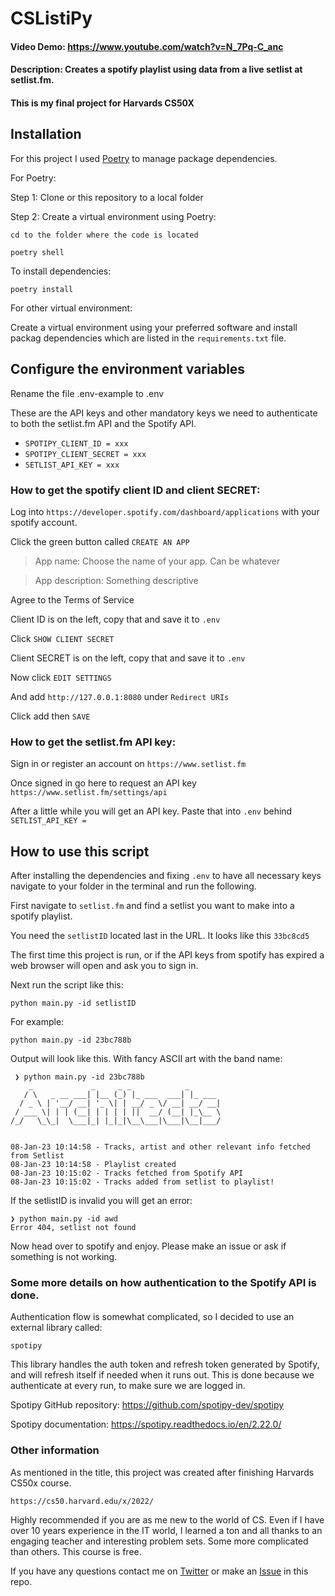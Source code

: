 # CSListiPy

#### Video Demo:  https://www.youtube.com/watch?v=N_7Pq-C_anc
#### Description: Creates a spotify playlist using data from a live setlist at setlist.fm. 
#### This is my final project for Harvards CS50X

## Installation
For this project I used [Poetry](https://python-poetry.org/) to manage package dependencies.

For Poetry:

Step 1:
Clone or  this repository to a local folder

Step 2:
Create a virtual environment using Poetry:


`cd to the folder where the code is located`
```
poetry shell
```
To install dependencies:
```
poetry install
```

For other virtual environment:

Create a virtual environment using your preferred software and install packag
dependencies which are listed in the `requirements.txt` file.

## Configure the environment variables

Rename the file .env-example to .env

These are the API keys and other mandatory keys we 
need to authenticate to both the setlist.fm API and the Spotify API.

- `SPOTIPY_CLIENT_ID = xxx`
- `SPOTIPY_CLIENT_SECRET = xxx`
- `SETLIST_API_KEY = xxx`


### How to get the spotify client ID and client SECRET:

Log into `https://developer.spotify.com/dashboard/applications` with your
spotify account.

Click the green button called `CREATE AN APP`

>App name: Choose the name of your app. Can be whatever

>App description: Something descriptive

Agree to the Terms of Service

Client ID is on the left, copy that and save it to `.env`

Click `SHOW CLIENT SECRET`

Client SECRET is on the left, copy that and save it to `.env`

Now click `EDIT SETTINGS`

And add `http://127.0.0.1:8080` under `Redirect URIs`

Click add then `SAVE`

### How to get the setlist.fm API key:

Sign in or register an account on `https://www.setlist.fm`

Once signed in go here to request an API key `https://www.setlist.fm/settings/api`

After a little while you will get an API key. Paste that into `.env`
behind `SETLIST_API_KEY = `


## How to use this script

After installing the dependencies and fixing `.env` to have all necessary keys 
navigate to your folder in the terminal and run the following.

First navigate to `setlist.fm` and find a setlist you want to make into a 
spotify playlist.

You need the `setlistID` located last in the URL. It looks like this `33bc8cd5`

The first time this project is run, or if the API keys from spotify has expired
a web browser will open and ask you to sign in.

Next run the script like this:

`python main.py -id setlistID`

For example:

`python main.py -id 23bc788b`

Output will look like this. With fancy ASCII art with the band name:

```
 ❯ python main.py -id 23bc788b
    _             _     _ _            _
   / \   _ __ ___| |__ (_) |_ ___  ___| |_ ___
  / _ \ | '__/ __| '_ \| | __/ _ \/ __| __/ __|
 / ___ \| | | (__| | | | | ||  __/ (__| |_\__ \
/_/   \_\_|  \___|_| |_|_|\__\___|\___|\__|___/


08-Jan-23 10:14:58 - Tracks, artist and other relevant info fetched from Setlist
08-Jan-23 10:14:58 - Playlist created
08-Jan-23 10:15:02 - Tracks fetched from Spotify API
08-Jan-23 10:15:02 - Tracks added from setlist to playlist!
```

If the setlistID is invalid you will get an error:

```
❯ python main.py -id awd
Error 404, setlist not found
```

Now head over to spotify and enjoy. Please make an issue or ask if something is not working.

### Some more details on how authentication to the Spotify API is done.

Authentication flow is somewhat complicated, so I decided to use an
external library called:

`spotipy`

This library handles the auth token and refresh token generated by Spotify,
and will refresh itself if needed when it runs out. This is done because we authenticate at every run,
to make sure we are logged in.

Spotipy GitHub repository: https://github.com/spotipy-dev/spotipy

Spotipy documentation: https://spotipy.readthedocs.io/en/2.22.0/

### Other information

As mentioned in the title, this project was created after finishing Harvards
CS50x course.

`https://cs50.harvard.edu/x/2022/`

Highly recommended if you are as me new to the world of CS. Even if I have over 10 years
experience in the IT world, I learned a ton and all thanks to an engaging teacher 
and interesting problem sets. Some more complicated than others. This course is free.

If you have any questions contact me on [Twitter](https://twitter.com/andreaslofs) or 
make an [Issue](https://github.com/lofsgaard/CSListiPy/issues) in this repo.


